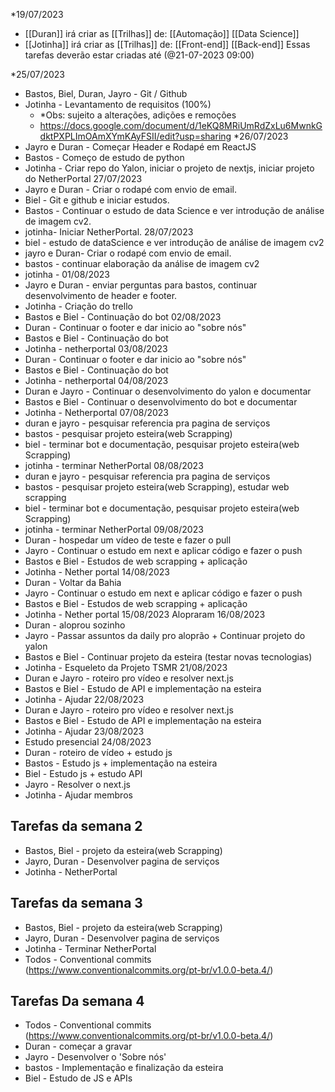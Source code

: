 *19/07/2023
- [[Duran]] irá criar as [[Trilhas]] de:
		[[Automação]]
		[[Data Science]]
- [[Jotinha]] irá criar as [[Trilhas]] de:
		[[Front-end]]
		[[Back-end]]
	Essas tarefas deverão estar criadas até (@21-07-2023 09:00)

*25/07/2023
-  Bastos, Biel, Duran, Jayro  - Git / Github
-  Jotinha - Levantamento de requisitos (100%) 
	- *Obs: sujeito a alterações, adições e remoções
	- https://docs.google.com/document/d/1eKQ8MRiUmRdZxLu6MwnkGdktPXPLImOAmXYmKAyFSII/edit?usp=sharing
*26/07/2023
- Jayro e Duran - Começar Header e Rodapé em ReactJS
- Bastos - Começo de estudo de python
- Jotinha - Criar repo do Yalon, iniciar o projeto de nextjs, iniciar projeto do NetherPortal
27/07/2023
- Jayro e Duran - Criar o rodapé com envio de email.
- Biel - Git e github e iniciar estudos.
 - Bastos - Continuar o estudo de data Science e ver introdução de análise de imagem cv2.
 - jotinha- Iniciar NetherPortal.
28/07/2023
- biel - estudo de dataScience e ver introdução de análise de imagem cv2
- jayro e Duran- Criar o rodapé com envio de email.
- bastos - continuar elaboração da análise de imagem cv2
- jotinha - 
 01/08/2023
 - Jayro e Duran - enviar perguntas para bastos, continuar desenvolvimento de header e footer.
 - Jotinha - Criação do trello
 - Bastos e Biel - Continuação do bot
 02/08/2023
 - Duran - Continuar o footer e dar inicio ao "sobre nós"
 - Bastos e Biel - Continuação do bot
 - Jotinha - netherportal
  03/08/2023
 - Duran - Continuar o footer e dar inicio ao "sobre nós"
 - Bastos e Biel - Continuação do bot
 - Jotinha - netherportal
 04/08/2023
 - Duran e Jayro - Continuar o desenvolvimento do yalon e documentar
 - Bastos e Biel - Continuar o desenvolvimento do bot e documentar
 - Jotinha - Netherportal
 07/08/2023
 - duran e jayro - pesquisar referencia pra pagina de serviços 
 - bastos - pesquisar projeto esteira(web Scrapping)
 - biel - terminar bot e documentação, pesquisar projeto esteira(web Scrapping)
 - jotinha - terminar NetherPortal
  08/08/2023
 - duran e jayro - pesquisar referencia pra pagina de serviços 
 - bastos - pesquisar projeto esteira(web Scrapping), estudar web scrapping
 - biel - terminar bot e documentação, pesquisar projeto esteira(web Scrapping)
 - jotinha - terminar NetherPortal
 09/08/2023
 - Duran - hospedar um vídeo de teste e fazer o pull
 - Jayro - Continuar o estudo em next e aplicar código e fazer o push
 - Bastos e Biel - Estudos de web scrapping + aplicação
 - Jotinha - Nether portal
 14/08/2023
 - Duran - Voltar da Bahia
 - Jayro - Continuar o estudo em next e aplicar código e fazer o push
 - Bastos e Biel - Estudos de web scrapping + aplicação
 - Jotinha - Nether portal
 15/08/2023
 Alopraram
 16/08/2023
 - Duran - aloprou sozinho
 - Jayro - Passar assuntos da daily pro aloprão + Continuar projeto do yalon
 - Bastos e Biel - Continuar projeto da esteira (testar novas tecnologias)
 - Jotinha - Esqueleto da Projeto TSMR
 21/08/2023
 - Duran e Jayro - roteiro pro vídeo e resolver next.js
 - Bastos e Biel - Estudo de API e implementação na esteira
 - Jotinha - Ajudar
  22/08/2023
 - Duran e Jayro - roteiro pro vídeo e resolver next.js
 - Bastos e Biel - Estudo de API e implementação na esteira
 - Jotinha - Ajudar
 23/08/2023
 - Estudo presencial
 24/08/2023
 - Duran - roteiro de vídeo + estudo js
 - Bastos - Estudo js + implementação na esteira
 - Biel - Estudo js + estudo API
 - Jayro - Resolver o next.js
 - Jotinha - Ajudar membros
## Tarefas da semana 2 
- Bastos, Biel - projeto da esteira(web Scrapping)
- Jayro, Duran - Desenvolver pagina de serviços
- Jotinha - NetherPortal
## Tarefas da semana 3
- Bastos, Biel - projeto da esteira(web Scrapping)
- Jayro, Duran - Desenvolver pagina de serviços
- Jotinha - Terminar NetherPortal
- Todos - Conventional commits (https://www.conventionalcommits.org/pt-br/v1.0.0-beta.4/)
## Tarefas Da semana 4 
- Todos - Conventional commits (https://www.conventionalcommits.org/pt-br/v1.0.0-beta.4/)
- Duran - começar a gravar
- Jayro - Desenvolver o 'Sobre nós'
- bastos - Implementação e finalização da esteira
- Biel - Estudo de JS e APIs